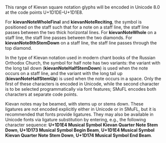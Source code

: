 This range of Kievan square notation glyphs will be encoded in Unicode
8.0 at the code points U+1D1DE–U+1D1E8.

For **kievanNoteWholeFinal** and **kievanNoteReciting**, the symbol is
positioned on the staff such that for a note on a staff line, the staff
line passes between the two thick horizontal lines. For **kievanNoteWhole**
on a staff line, the staff line passes between the two diamonds. For
**kievanNote8thStemDown** on a staff line, the staff line passes through the
top diamond.

In the type of Kievan notation used in modern chant books of the Russian
Orthodox Church, the symbol for half note has two variants: the variant
with the long tail down (**kievanNoteHalfStemDown**) is used when the note
occurs on a staff line, and the variant with the long tail up
(**kievanNoteHalfStemUp**) is used when the note occurs in a space. Only the
first of these characters is encoded in Unicode, while the second
character is to be selected programmatically via font features; SMuFL
encodes both characters at separate code points.

Kievan notes may be beamed, with stems up or stems down. These ligatures
are not encoded explicitly either in Unicode or in SMuFL, but it is
recommended that fonts provide ligatures. They may also be available in
Unicode fonts via ligature substitution by entering, e.g., the following
character sequence: **U+1D1E4 Musical Symbol Kievan Quarter Note Stem
Down**, **U+1D173 Musical Symbol Begin Beam**, **U+1D1E4 Musical Symbol Kievan
Quarter Note Stem Down**, **U+1D174 Musical Symbol End Beam**.
